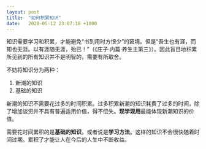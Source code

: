 ```yaml
---
layout: post
title:  "如何积累知识"
date:   2020-05-12 23:07:18 +1000
---
```


知识需要学习和积累，才能避免“书到用时方恨少”的窘境。但是“吾生也有涯，而知也无涯。以有涯随无涯，殆已！”（《庄子·内篇·养生主第三》）。因此盲目地积累所见到的所有知识并不是明智的，需要有所取舍。

不妨将知识分为两种：

1. 新潮的知识
2. 基础的知识

新潮的知识不需要花过多的时间积累。过多积累新潮的知识耗费了过多的时间，除了增加谈资并不具有普遍适用价值，得不偿失。**现学现用**最能体现新潮知识的价值。

需要花时间累积的是**基础的知识**，或者说是**学习方法**。这样的知识不会很快随着时间过期。累积了才能让人在今后的人生中不断收益。
